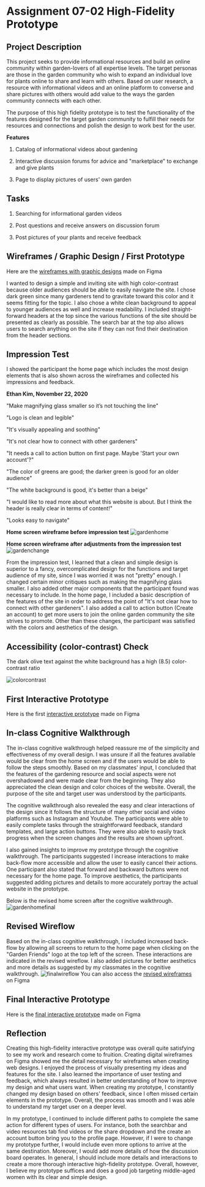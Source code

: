 # Assignment 07-02 High-Fidelity Prototype
## Project Description
This project seeks to provide informational resources and build an online community within garden-lovers of all expertise levels. The target personas are those in the garden community who wish to expand an individual love for plants online to share and learn with others. Based on user research, a resource with informational videos and an online platform to converse and share pictures with others would add value to the ways the garden community connects with each other.

The purpose of this high fidelity prototype is to test the functionality of the features designed for the target garden community to fulfill their needs for resources and connections and polish the design to work best for the user.

**Features**

1. Catalog of informational videos about gardening


2. Interactive discussion forums for advice and "marketplace" to exchange and give plants


3. Page to display pictures of users' own garden

## Tasks
1. Searching for informational garden videos


2. Post questions and receive answers on discussion forum


3. Post pictures of your plants and receive feedback


## Wireframes / Graphic Design / First Prototype
Here are the [wireframes with graphic designs](https://www.figma.com/file/zamawKbb5AHNGsQ4hRynUZ/DH-150-A07-01-Prototype?node-id=0%3A1) made on Figma


I wanted to design a simple and inviting site with high color-contrast because older audiences should be able to easily navigate the site. I chose dark green since many gardeners tend to gravitate toward this color and it seems fitting for the topic. I also chose a white clean background to appeal to younger audiences as well and increase readability. I included straight-forward headers at the top since the various functions of the site should be presented as clearly as possible. The search bar at the top also allows users to search anything on the site if they can not find their destination from the header sections. 

## Impression Test
I showed the participant the home page which includes the most design elements that is also shown across the wireframes and collected his impressions and feedback. 


**Ethan Kim, November 22, 2020**


"Make magnifying glass smaller so it’s not touching the line"


"Logo is clean and legible"


"It's visually appealing and soothing"


"It's not clear how to connect with other gardeners"


"It needs a call to action button on first page. Maybe 'Start your own account'?"


"The color of greens are good; the darker green is good for an older audience"


"The white background is good, it's better than a beige"


"I would like to read more about what this website is about. But I think the header is really clear in terms of content!"


"Looks easy to navigate"



**Home screen wireframe before impression test**
![gardenhome](Garden_home.PNG)

**Home screen wireframe after adjustments from the impression test**
![gardenchange](garden_home_change.PNG)

From the impression test, I learned that a clean and simple design is superior to a fancy, overcomplicated design for the functions and target audience of my site, since I was worried it was not "pretty" enough. I changed certain minor critiques such as making the magnifying glass smaller. I also added other major components that the participant found was necessary to include. In the home page, I included a basic description of the features of the site in order to address the point of "It's not clear how to connect with other gardeners". I also added a call to action button (Create an account) to get more users to join the online garden community the site strives to promote. Other than these changes, the participant was satisfied with the colors and aesthetics of the design.  


## Accessibility (color-contrast) Check
The dark olive text against the white background has a high (8.5) color-contrast ratio


![colorcontrast](contrast_ratio.PNG)

## First Interactive Prototype 
Here is the first [interactive prototype](https://www.figma.com/proto/zamawKbb5AHNGsQ4hRynUZ/DH-150-A07-01-Prototype?node-id=2%3A0&scaling=scale-down) made on Figma

## In-class Cognitive Walkthrough 
The in-class cognitive walkthrough helped reassure me of the simplicity and effectiveness of my overall design. I was unsure if all the features available would be clear from the home screen and if the users would be able to follow the steps smoothly. Based on my classmates' input, I concluded that the features of the gardening resource and social aspects were not overshadowed and were made clear from the beginning. They also appreciated the clean design and color choices of the website. Overall, the purpose of the site and target user was understood by the participants. 

The cognitive walkthrough also revealed the easy and clear interactions of the design since it follows the structure of many other social and video platforms such as Instagram and Youtube. The participants were able to easily complete tasks through the straightforward feedback, standard templates, and large action buttons. They were also able to easily track progress when the screen changes and the results are shown upfront. 


I also gained insights to improve my prototype through the cognitive walkthrough. The participants suggested I increase interactions to make back-flow more accessible and allow the user to easily cancel their actions. One participant also stated that forward and backward buttons were not necessary for the home page. To improve aesthetics, the participants suggested adding pictures and details to more accurately portray the actual website in the prototype.

Below is the revised home screen after the cognitive walkthrough. 
![gardenhomefinal](Garden_final_home.PNG)

## Revised Wireflow
Based on the in-class cognitive walkthrough, I included increased back-flow by allowing all screens to return to the home page when clicking on the "Garden Friends" logo at the top left of the screen. These interactions are indicated in the revised wireflow. I also added pictures for better aesthetics and more details as suggested by my classmates in the cognitive walkthrough. 
![finalwireflow](Garden_revised_wireflow.PNG) 
You can also access the [revised wireframes](https://www.figma.com/file/0qMw1ccgnRAmaf0lThz75C/DH-150-A07-02-Prototype?node-id=0%3A1) on Figma

## Final Interactive Prototype
Here is the [final interactive prototype](https://www.figma.com/proto/0qMw1ccgnRAmaf0lThz75C/DH-150-A07-02-Prototype?node-id=2%3A0&scaling=scale-down) made on Figma

## Reflection
Creating this high-fidelity interactive prototype was overall quite satisfying to see my work and research come to fruition. Creating digital wireframes on Figma showed me the detail necessary for wireframes when creating web designs. I enjoyed the process of visually presenting my ideas and features for the site. I also learned the importance of user testing and feedback, which always resulted in better understanding of how to improve my design and what users want. When creating my prototype, I constantly changed my design based on others' feedback, since I often missed certain elements in the prototype. Overall, the process was smooth and I was able to understand my target user on a deeper level. 

In my prototype, I continued to include different paths to complete the same action for different types of users. For instance, both the searchbar and video resources tab find videos or the share dropdown and the create an account button bring you to the profile page. However, if I were to change my prototype further, I would include even more options to arrive at the same destination. Moreover, I would add more details of how the discussion board operates. In general, I should include more details and interactions to create a more thorough interactive high-fidelity prototype. Overall, however, I believe my prototype suffices and does a good job targeting middle-aged women with its clear and simple design.
